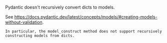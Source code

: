 Pydantic doesn't recursively convert dicts to models.

See https://docs.pydantic.dev/latest/concepts/models/#creating-models-without-validation.

```
In particular, the model_construct method does not support recursively constructing models from dicts.
```